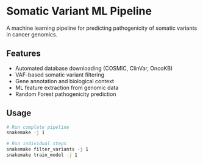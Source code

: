 # Somatic Variant ML Pipeline

A machine learning pipeline for predicting pathogenicity of somatic variants in cancer genomics.

## Features
- Automated database downloading (COSMIC, ClinVar, OncoKB)
- VAF-based somatic variant filtering
- Gene annotation and biological context
- ML feature extraction from genomic data
- Random Forest pathogenicity prediction

## Usage
```bash
# Run complete pipeline
snakemake -j 1

# Run individual steps
snakemake filter_variants -j 1
snakemake train_model -j 1
